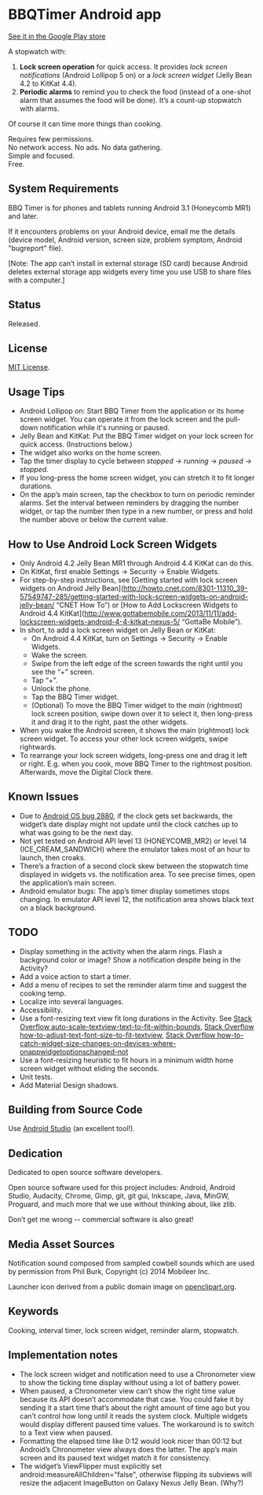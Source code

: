 # BBQTimer Android app

[See it in the Google Play store](https://play.google.com/store/apps/details?id=com.onefishtwo.bbqtimer)

A stopwatch with:

1. **Lock screen operation** for quick access. It provides *lock screen notifications* (Android
   Lollipop 5 on) or a *lock screen widget* (Jelly Bean 4.2 to KitKat 4.4).
2. **Periodic alarms** to remind you to check the food (instead of a one-shot alarm that assumes
   the food will be done). It’s a count-up stopwatch with alarms.

Of course it can time more things than cooking.

Requires few permissions.  
No network access. No ads. No data gathering.  
Simple and focused.  
Free.

## System Requirements

BBQ Timer is for phones and tablets running Android 3.1 (Honeycomb MR1) and later.

If it encounters problems on your Android device, email me the details (device model, Android
version, screen size, problem symptom, Android "bugreport" file).

[Note: The app can’t install in external storage (SD card) because Android deletes
external storage app widgets every time you use USB to share files with a computer.]

## Status

Released.

## License

[MIT License](https://github.com/1fish2/BBQTimer/blob/master/LICENSE.md).

## Usage Tips
* Android Lollipop on: Start BBQ Timer from the application or its home screen widget.
  You can operate it from the lock screen and the pull-down notification while it's running or
  paused.
* Jelly Bean and KitKat: Put the BBQ Timer widget on your lock screen for quick access.
  (Instructions below.)
* The widget also works on the home screen.
* Tap the timer display to cycle between *stopped* → *running* → *paused* → *stopped.*
* If you long-press the home screen widget, you can stretch it to fit longer durations.
* On the app’s main screen, tap the checkbox to turn on periodic reminder alarms. Set the
  interval between reminders by dragging the number widget, or tap the number then
  type in a new number, or press and hold the number above or below the current value.

## How to Use Android Lock Screen Widgets
* Only Android 4.2 Jelly Bean MR1 through Android 4.4 KitKat can do this.
* On KitKat, first enable Settings → Security → Enable Widgets.
* For step-by-step instructions, see [Getting started with lock screen widgets on Android Jelly
  Bean](http://howto.cnet.com/8301-11310_39-57549747-285/getting-started-with-lock-screen-widgets-on-android-jelly-bean/
  “CNET How To”)
  or [How to Add Lockscreen Widgets to Android 4.4
  KitKat](http://www.gottabemobile.com/2013/11/11/add-lockscreen-widgets-android-4-4-kitkat-nexus-5/
  “GottaBe Mobile”).
* In short, to add a lock screen widget on Jelly Bean or KitKat:
    * On Android 4.4 KitKat, turn on Settings → Security → Enable Widgets.
    * Wake the screen.
    * Swipe from the left edge of the screen towards the right until you see the “+” screen.
    * Tap “+”.
    * Unlock the phone.
    * Tap the BBQ Timer widget.
    * (Optional) To move the BBQ Timer widget to the *main* (rightmost) lock screen position, swipe
      down over it to select it, then long-press it and drag it to the right, past the other
      widgets.
* When you wake the Android screen, it shows the main (rightmost) lock screen widget.
  To access your other lock screen widgets, swipe rightwards.
* To rearrange your lock screen widgets, long-press one and drag it left or right. E.g. when you
  cook, move BBQ Timer to the rightmost position. Afterwards, move the Digital Clock there.

## Known Issues
* Due to [Android OS bug 2880](https://code.google.com/p/android/issues/detail?id=2880), if the
  clock gets set backwards, the widget’s date display might not update until the clock catches up to
  what was going to be the next day.
* Not yet tested on Android API level 13 (HONEYCOMB_MR2) or level 14 (ICE_CREAM_SANDWICH) where the
  emulator takes most of an hour to launch, then croaks.
* There’s a fraction of a second clock skew between the stopwatch time displayed in widgets vs. the
  notification area. To see precise times, open the application’s main screen.
* Android emulator bugs: The app’s timer display sometimes stops changing. In emulator API level 12,
  the notification area shows black text on a black background.

## TODO
* Display something in the activity when the alarm rings. Flash a background color or image? Show a notification despite being in the Activity?
* Add a voice action to start a timer.
* Add a menu of recipes to set the reminder alarm time and suggest the cooking temp.
* Localize into several languages.
* Accessibility.
* Use a font-resizing text view fit long durations in the Activity. See
  [Stack Overflow auto-scale-textview-text-to-fit-within-bounds](http://stackoverflow.com/questions/5033012/auto-scale-textview-text-to-fit-within-bounds/),
  [Stack Overflow how-to-adjust-text-font-size-to-fit-textview](http://stackoverflow.com/questions/2617266/how-to-adjust-text-font-size-to-fit-textview/),
  [Stack Overflow how-to-catch-widget-size-changes-on-devices-where-onappwidgetoptionschanged-not](http://stackoverflow.com/questions/17396045/how-to-catch-widget-size-changes-on-devices-where-onappwidgetoptionschanged-not)
* Use a font-resizing heuristic to fit hours in a minimum width home screen widget without eliding
  the seconds.
* Unit tests.
* Add Material Design shadows.

## Building from Source Code
Use [Android Studio](http://developer.android.com/sdk/installing/studio.html) (an excellent tool!).

## Dedication
Dedicated to open source software developers.

Open source software used for this project includes: Android, Android Studio, Audacity, Chrome,
Gimp, git, git gui, Inkscape, Java, MinGW, Proguard, and much more that we use without thinking
about, like zlib.

Don’t get me wrong -- commercial software is also great!

## Media Asset Sources
Notification sound composed from sampled cowbell sounds which are used by permission from Phil Burk,
Copyright (c) 2014 Mobileer Inc.

Launcher icon derived from a public domain image on [openclipart.org](http://openclipart.org).

## Keywords
Cooking, interval timer, lock screen widget, reminder alarm, stopwatch.

## Implementation notes
* The lock screen widget and notification need to use a Chronometer view to show the ticking time
display without using a lot of battery power.
* When paused, a Chronometer view can’t show the right time value because its API doesn’t
accommodate that case. You could fake it by sending it a start time that’s about the right amount of
time ago but you can’t control how long until it reads the system clock. Multiple widgets would
display different paused time values. The workaround is to switch to a Text view when paused.
* Formatting the elapsed time like 0:12 would look nicer than 00:12 but Android’s Chronometer view
always does the latter. The app’s main screen and its paused text widget match it for consistency.
* The widget’s ViewFlipper must explicitly set android:measureAllChildren="false", otherwise
flipping its subviews will resize the adjacent ImageButton on Galaxy Nexus Jelly Bean. (Why?)

